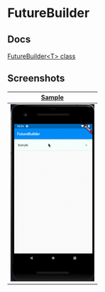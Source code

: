 # FutureBuilder

## Docs

[FutureBuilder\<T\> class](https://api.flutter.dev/flutter/widgets/FutureBuilder-class.html)

## Screenshots

|[Sample](lib/pages/sample1.dart)|
|:-:|
|<img src="./screenshots/gif/Sample.gif" height="400" alt="Screenshot"/>|
